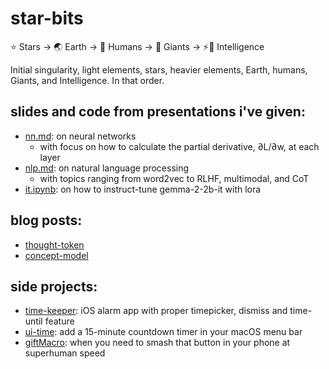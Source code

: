 # star-bits

⭐ Stars → 🌏 Earth → 👫 Humans → 👣 Giants → ⚡🧠 Intelligence

Initial singularity, light elements, stars, heavier elements, Earth, humans, Giants, and Intelligence. In that order.

## slides and code from presentations i've given:

- [nn.md](https://github.com/star-bits/sogangparrot/blob/main/nn.md): on neural networks
  - with focus on how to calculate the partial derivative, ∂L/∂w, at each layer
- [nlp.md](https://github.com/star-bits/sogangparrot/blob/main/nlp.md): on natural language processing
  - with topics ranging from word2vec to RLHF, multimodal, and CoT
- [it.ipynb](https://colab.research.google.com/github/star-bits/sogangparrot/blob/main/it.ipynb): on how to instruct-tune gemma-2-2b-it with lora

## blog posts:

- [thought-token](posts/thought-token.md)
- [concept-model](posts/concept-model.md)

## side projects:

- [time-keeper](https://github.com/star-bits/time-keeper): iOS alarm app with proper timepicker, dismiss and time-until feature
- [ui-time](https://github.com/star-bits/ui-time): add a 15-minute countdown timer in your macOS menu bar
- [giftMacro](https://github.com/star-bits/giftMacro): when you need to smash that button in your phone at superhuman speed
